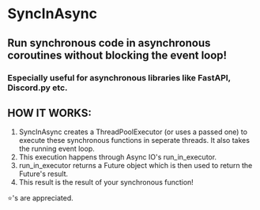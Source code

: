 # SyncInAsync

## Run synchronous code in asynchronous coroutines without blocking the event loop!
### Especially useful for asynchronous libraries like FastAPI, Discord.py etc.


## HOW IT WORKS:
1. SyncInAsync creates a ThreadPoolExecutor (or uses a passed one) to execute these synchronous functions in seperate threads. It also takes the running event loop.
2. This execution happens through Async IO's run_in_executor.
3. run_in_executor returns a Future object which is then used to return the Future's result.
4. This result is the result of your synchronous function!

⭐'s are appreciated.
